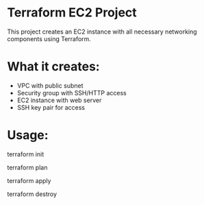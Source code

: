 # Terraform EC2 Project

This project creates an EC2 instance with all necessary networking components using Terraform.

# What it creates:
- VPC with public subnet
- Security group with SSH/HTTP access
- EC2 instance with web server
- SSH key pair for access

# Usage:

terraform init

terraform plan  

terraform apply

terraform destroy
